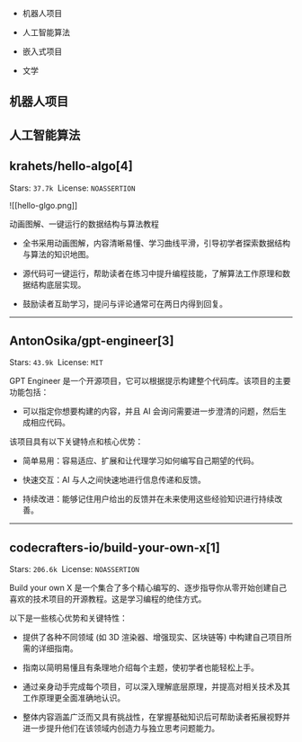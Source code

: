 
- 机器人项目

- 人工智能算法

- 嵌入式项目

- 文学


## 机器人项目

## 人工智能算法

## krahets/hello-algo[4]

Stars: `37.7k`  License: `NOASSERTION`

![[hello-glgo.png]]



动画图解、一键运行的数据结构与算法教程

- 全书采用动画图解，内容清晰易懂、学习曲线平滑，引导初学者探索数据结构与算法的知识地图。
    
- 源代码可一键运行，帮助读者在练习中提升编程技能，了解算法工作原理和数据结构底层实现。
    
- 鼓励读者互助学习，提问与评论通常可在两日内得到回复。

---
## AntonOsika/gpt-engineer[3]

Stars: `43.9k`  License: `MIT`

GPT Engineer 是一个开源项目，它可以根据提示构建整个代码库。该项目的主要功能包括：

- 可以指定你想要构建的内容，并且 AI 会询问需要进一步澄清的问题，然后生成相应代码。
    

该项目具有以下关键特点和核心优势：

- 简单易用：容易适应、扩展和让代理学习如何编写自己期望的代码。
    
- 快速交互：AI 与人之间快速地进行信息传递和反馈。
    
- 持续改进：能够记住用户给出的反馈并在未来使用这些经验知识进行持续改善。
- ---
## codecrafters-io/build-your-own-x[1]

Stars: `206.6k`  License: `NOASSERTION`

Build your own X 是一个集合了多个精心编写的、逐步指导你从零开始创建自己喜欢的技术项目的开源教程。这是学习编程的绝佳方式。

以下是一些核心优势和关键特性：

- 提供了各种不同领域 (如 3D 渲染器、增强现实、区块链等) 中构建自己项目所需的详细指南。
    
- 指南以简明易懂且有条理地介绍每个主题，使初学者也能轻松上手。
    
- 通过亲身动手完成每个项目，可以深入理解底层原理，并提高对相关技术及其工作原理更全面准确地认识。
    
- 整体内容涵盖广泛而又具有挑战性，在掌握基础知识后可帮助读者拓展视野并进一步提升他们在该领域内创造力与独立思考问题能力。